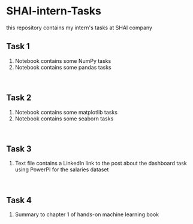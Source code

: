 # SHAI-intern-Tasks
this repository contains my intern's tasks at SHAI company

## Task 1
1. Notebook contains some NumPy tasks
2. Notebook contains some pandas tasks

<br>

## Task 2
1. Notebook contains some matplotlib tasks
2. Notebook contains some seaborn tasks

<br>

## Task 3
1. Text file contains a LinkedIn link to the post about the dashboard task using PowerPI for the salaries dataset

<br>

## Task 4
1. Summary to chapter 1 of hands-on machine learning book

<br>
